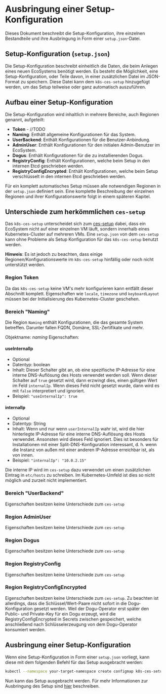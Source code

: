 # Ausbringung einer Setup-Konfiguration

Dieses Dokument beschreibt die Setup-Konfiguration, ihre einzelnen Bestandteile und ihre Ausbringung in Form einer `setup.json`-Datei.

## Setup-Konfiguration (`setup.json`)

Die Setup-Konfiguration beschreibt einheitlich die Daten, die beim Anlegen eines neuen EcoSystems benötigt werden.
Es besteht die Möglichkeit, eine Setup-Konfiguration, oder Teile davon, in einer zusätzlichen Datei im JSON-Format zu speichern.
Diese Datei kann dem `k8s-ces-setup` hinzugefügt werden, um das Setup teilweise oder ganz automatisch auszuführen.

## Aufbau einer Setup-Konfiguration

Die Setup-Konfiguration wird inhaltlich in mehrere Bereiche, auch Regionen genannt, aufgeteilt:

* **Token** - //TODO
* **Naming**: Enthält allgemeine Konfigurationen für das System.
* **UserBackend**: Enthält Konfigurationen für die Benutzer-Anbindung.
* **AdminUser**: Enthält Konfigurationen für den initialen Admin-Benutzer im EcoSystem.
* **Dogus**: Enthält Konfigurationen für die zu installierenden Dogus.
* **RegistryConfig**: Enthält Konfigurationen, welche beim Setup in den internen Etcd geschrieben werden. 
* **RegistryConfigEncrypted**: Enthält Konfigurationen, welche beim Setup verschlüsselt in den internen Etcd geschrieben werden.

Für ein komplett automatisches Setup müssen alle notwendigen Regionen in der `setup.json` definiert sein. 
Eine komplette Beschreibung der einzelnen Regionen und ihrer Konfigurationswerte folgt in einem späteren Kapitel. 

## Unterschiede zum herkömmlichen `ces-setup`

Das `k8s-ces-setup` unterscheidet sich zum [ces-setup](https://github.com/cloudogu/ces-setup) dabei, dass ein EcoSystem nicht auf einer einzelnen VM läuft, sondern innerhalb eines Kubernetes-Cluster auf mehreren VMs.
Eine `setup.json` von dem `ces-setup` kann ohne Probleme als Setup Konfiguration für das `k8s-ces-setup` benutzt werden.

**Hinweis**: Es ist jedoch zu beachten, dass einige Regionen/Konfigurationswerte im `k8s-ces-setup` hinfällig oder noch nicht unterstützt werden. 

### Region Token

Da das `k8s-ces-setup` keine VM's mehr konfigurieren kann entfällt dieser Abschnitt komplett.
Eigenschaften wie `locale`, `timezone` und `keyboardLayout` müssen bei der Initialisierung des Kubernetes-Cluster geschehen.


### Bereich "Naming"

Die Region `Naming` enthält Konfigurationen, die das gesamte System betreffen. Darunter fallen FQDN, Domäne, SSL-Zertifikate und mehr.

Objektname: _naming_
Eigenschaften:

#### useInternalIp
* Optional
* Datentyp: boolean
* Inhalt: Dieser Schalter gibt an, ob eine spezifische IP-Adresse für eine interne DNS-Auflösung des Hosts verwendet werden soll. Wenn dieser Schalter auf `true` gesetzt wird, dann erzwingt dies, einen gültigen Wert im Feld `internalIp`. Wenn dieses Feld nicht gesetzt wurde, dann wird es mit `false` interpretiert und ignoriert.
* Beispiel: `"useInternalIp": true`

#### internalIp
* Optional
* Datentyp: String
* Inhalt: Wenn und nur wenn `userInternalIp` wahr ist, wird die hier hinterlegte IP-Adresse für eine interne DNS-Auflösung des Hosts verwendet. Ansonsten wird dieses Feld ignoriert. Dies ist besonders für Installationen mit einer Split-DNS-Konfiguration interessant, d. h. wenn die Instanz von außen mit einer anderen IP-Adresse erreichbar ist, als von innen.
* Beispiel: `"internalIp": "10.0.2.15"`

Die interne IP wird im `ces-setup` dazu verwendet um einen zusätzlichen Eintrag in `etc/hosts` zu schreiben.
Im Kubernetes-Umfeld ist dies so nicht möglich und zurzeit nicht implementiert.

### Bereich "UserBackend"

Eigenschaften besitzen keine Unterschiede zum `ces-setup`

### Region AdminUser

Eigenschaften besitzen keine Unterschiede zum `ces-setup`

### Region Dogus

Eigenschaften besitzen keine Unterschiede zum `ces-setup`

### Region RegistryConfig

Eigenschaften besitzen keine Unterschiede zum `ces-setup`

### Region RegistryConfigEncrypted

Eigenschaften besitzen keine Unterschiede zum `ces-setup`.
Zu beachten ist allerdings, dass die Schlüssel/Wert-Paare nicht sofort in die
Dogu-Konfiguration gesetzt werden. Weil der Dogu-Operator erst später den Public- und Private-Key
für ein Dogu erzeugt, wird die RegistryConfigEncrypted in Secrets zwischen gespeichert, welche anschließend
nach Schlüsselerzeugung von dem Dogu-Operator konsumiert werden.

## Ausbringung einer Setup-Konfiguration

Wenn eine Setup-Konfiguration in Form einer `setup.json` vorliegt, kann diese mit dem folgenden Befehl für das Setup ausgebracht werden:

```bash
kubectl --namespace your-target-namespace create configmap k8s-ces-setup-json --from-file=setup.json
```

Nun kann das Setup ausgebracht werden. Für mehr Informationen zur Ausbringung des Setup sind
[hier](installation_guide_de.md) beschreiben.
